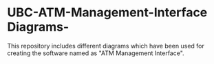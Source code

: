 # UBC-ATM-Management-Interface Diagrams-
This repository includes different diagrams which have been used for creating the software named as "ATM Management Interface". 
